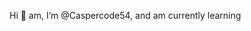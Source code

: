 Hi 👋 am, I’m @Caspercode54, and am currently learning 

<!---
Caspercode54/Caspercode54 is a ✨ special ✨ repository because its `README.md` (this file) appears on your GitHub profile.
You can click the Preview link to take a look at your changes.
--->
